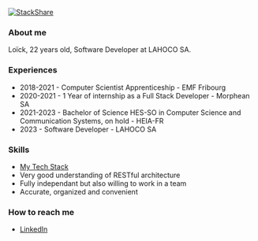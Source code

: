 [![StackShare](http://img.shields.io/badge/tech-stack-0690fa.svg?style=flat)](https://stackshare.io/copiiinux/my-stack)
### About me

Loïck, 22 years old, Software Developer at LAHOCO SA.

### Experiences

* 2018-2021 - Computer Scientist Apprenticeship - EMF Fribourg
* 2020-2021 - 1 Year of internship as a Full Stack Developer - Morphean SA
* 2021-2023 - Bachelor of Science HES-SO in Computer Science and Communication Systems, on hold - HEIA-FR
* 2023      - Software Developer - LAHOCO SA

### Skills

* [My Tech Stack](https://stackshare.io/copiiinux/my-stack)
* Very good understanding of RESTful architecture
* Fully independant but also willing to work in a team
* Accurate, organized and convenient

### How to reach me

* [LinkedIn](https://www.linkedin.com/in/mrcopinux/)
